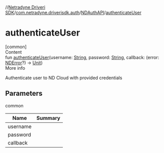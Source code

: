 //[Netradyne Driveri SDK](../../index.md)/[com.netradyne.driverisdk.auth](../index.md)/[NDAuthAPI](index.md)/[authenticateUser](authenticate-user.md)



# authenticateUser  
[common]  
Content  
fun [authenticateUser](authenticate-user.md)(username: [String](https://kotlinlang.org/api/latest/jvm/stdlib/kotlin/-string/index.html), password: [String](https://kotlinlang.org/api/latest/jvm/stdlib/kotlin/-string/index.html), callback: (error: [NDError](../../com.netradyne.driverisdk/-n-d-error/index.md)?) -> [Unit](https://kotlinlang.org/api/latest/jvm/stdlib/kotlin/-unit/index.html))  
More info  


Authenticate user to ND Cloud with provided credentials



## Parameters  
  
common  
  
|  Name|  Summary| 
|---|---|
| <a name="com.netradyne.driverisdk.auth/NDAuthAPI/authenticateUser/#kotlin.String#kotlin.String#kotlin.Function1[com.netradyne.driverisdk.NDError?,kotlin.Unit]/PointingToDeclaration/"></a>username| <a name="com.netradyne.driverisdk.auth/NDAuthAPI/authenticateUser/#kotlin.String#kotlin.String#kotlin.Function1[com.netradyne.driverisdk.NDError?,kotlin.Unit]/PointingToDeclaration/"></a>
| <a name="com.netradyne.driverisdk.auth/NDAuthAPI/authenticateUser/#kotlin.String#kotlin.String#kotlin.Function1[com.netradyne.driverisdk.NDError?,kotlin.Unit]/PointingToDeclaration/"></a>password| <a name="com.netradyne.driverisdk.auth/NDAuthAPI/authenticateUser/#kotlin.String#kotlin.String#kotlin.Function1[com.netradyne.driverisdk.NDError?,kotlin.Unit]/PointingToDeclaration/"></a>
| <a name="com.netradyne.driverisdk.auth/NDAuthAPI/authenticateUser/#kotlin.String#kotlin.String#kotlin.Function1[com.netradyne.driverisdk.NDError?,kotlin.Unit]/PointingToDeclaration/"></a>callback| <a name="com.netradyne.driverisdk.auth/NDAuthAPI/authenticateUser/#kotlin.String#kotlin.String#kotlin.Function1[com.netradyne.driverisdk.NDError?,kotlin.Unit]/PointingToDeclaration/"></a>
  
  




